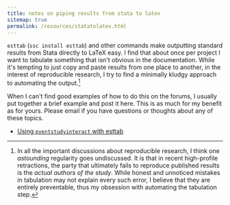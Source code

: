 ```yaml
---
title: notes on piping results from stata to latex
sitemap: true
permalink: /resources/statatolatex.html
---
```


`esttab` (`ssc install esttab`) and other commands make outputting standard results from Stata directly to LaTeX easy. I find that about once per project I want to tabulate something that isn't obvious in the documentation. While it's tempting to just copy and paste results from one place to another, in the interest of reproducible research, I try to find a minimally kludgy approach to automating the output.[^rep]

When I can't find good examples of how to do this on the forums, I usually put together a brief example and post it here. This is as much for my benefit as for yours. Please email if you have questions or thoughts about any of these topics.

- [Using `eventstudyinteract` with esttab](/resources/esttab_with_eventstudyinteract.html)


[^rep]: In all the important discussions about reproducible research, I think one _astounding_ regularity goes undiscussed. It is that in recent high-profile retractions, the party that ultimately fails to reproduce published results is the _actual authors of the study_. While honest and unnoticed mistakes in tabulation may not explain every such error, I believe that they are entirely preventable, thus my obsession with automating the tabulation step.  
